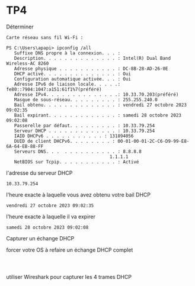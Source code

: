 # TP4 

 Déterminer

```
Carte réseau sans fil Wi-Fi :

PS C:\Users\apapi> ipconfig /all
   Suffixe DNS propre à la connexion. . . :
   Description. . . . . . . . . . . . . . : Intel(R) Dual Band Wireless-AC 8260
   Adresse physique . . . . . . . . . . . : DC-8B-28-AD-26-0E
   DHCP activé. . . . . . . . . . . . . . : Oui
   Configuration automatique activée. . . : Oui
   Adresse IPv6 de liaison locale. . . . .: fe80::7904:1047:a151:61f1%7(préféré)
   Adresse IPv4. . . . . . . . . . . . . .: 10.33.70.203(préféré)
   Masque de sous-réseau. . . . . . . . . : 255.255.240.0
   Bail obtenu. . . . . . . . . . . . . . : vendredi 27 octobre 2023 09:02:35
   Bail expirant. . . . . . . . . . . . . : samedi 28 octobre 2023 09:02:08
   Passerelle par défaut. . . . . . . . . : 10.33.79.254
   Serveur DHCP . . . . . . . . . . . . . : 10.33.79.254
   IAID DHCPv6 . . . . . . . . . . . : 131894056
   DUID de client DHCPv6. . . . . . . . : 00-01-00-01-2C-C6-D9-99-E8-6A-64-EB-88-FF
   Serveurs DNS. . .  . . . . . . . . . . : 8.8.8.8
                                       1.1.1.1
   NetBIOS sur Tcpip. . . . . . . . . . . : Activé

```

l'adresse du serveur DHCP

```
10.33.79.254
```
l'heure exacte à laquelle vous avez obtenu votre bail DHCP
```
vendredi 27 octobre 2023 09:02:35
```

l'heure exacte à laquelle il va expirer

```
samedi 28 octobre 2023 09:02:08
```

 Capturer un échange DHCP

 forcer votre OS à refaire un échange DHCP complet

 ```
 
 
 
 ```

utiliser Wireshark pour capturer les 4 trames DHCP
 ```
 
 
 ```